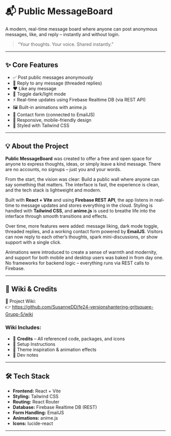 # 📬 Public MessageBoard

A modern, real-time message board where anyone can post anonymous messages, like, and reply – instantly and without login.

> “Your thoughts. Your voice. Shared instantly.”



---

## ✨ Core Features

- ✅ Post public messages anonymously
- 💬 Reply to any message (threaded replies)
- ❤️ Like any message
- 🌙 Toggle dark/light mode
- ⚡ Real-time updates using Firebase Realtime DB (via REST API)
- 🖼 Built-in animations with anime.js
- 📧 Contact form (connected to EmailJS)
- 🧩 Responsive, mobile-friendly design
- 🎨 Styled with Tailwind CSS


---

## 💡 About the Project

**Public MessageBoard** was created to offer a free and open space for anyone to express thoughts, ideas, or simply leave a kind message. There are no accounts, no signups – just you and your words.

From the start, the vision was clear: Build a public wall where anyone can say something that matters. The interface is fast, the experience is clean, and the tech stack is lightweight and modern.

Built with **React + Vite** and using **Firebase REST API**, the app listens in real-time to message updates and stores everything in the cloud. Styling is handled with **Tailwind CSS**, and **anime.js** is used to breathe life into the interface through smooth transitions and effects.

Over time, more features were added: message liking, dark mode toggle, threaded replies, and a working contact form powered by **EmailJS**. Visitors can now reply to each other’s thoughts, spark mini-discussions, or show support with a single click.

Animations were introduced to create a sense of warmth and modernity, and support for both mobile and desktop users was baked in from day one. No frameworks for backend logic – everything runs via REST calls to Firebase.

---

## 🧠 Wiki & Credits

📘 Project Wiki:  
👉 https://github.com/SusanneDD/fe24-versionshantering-gritsquare-Grupp-5/wiki

### Wiki Includes:

- 🧾 **Credits** – All referenced code, packages, and icons
- 🔧 Setup Instructions
- 🎨 Theme inspiration & animation effects
- 📝 Dev notes

---

## 🛠 Tech Stack

- **Frontend:** React + Vite
- **Styling:** Tailwind CSS
- **Routing:** React Router
- **Database:** Firebase Realtime DB (REST)
- **Form Handling:** EmailJS
- **Animations:** anime.js
- **Icons:** lucide-react

---

